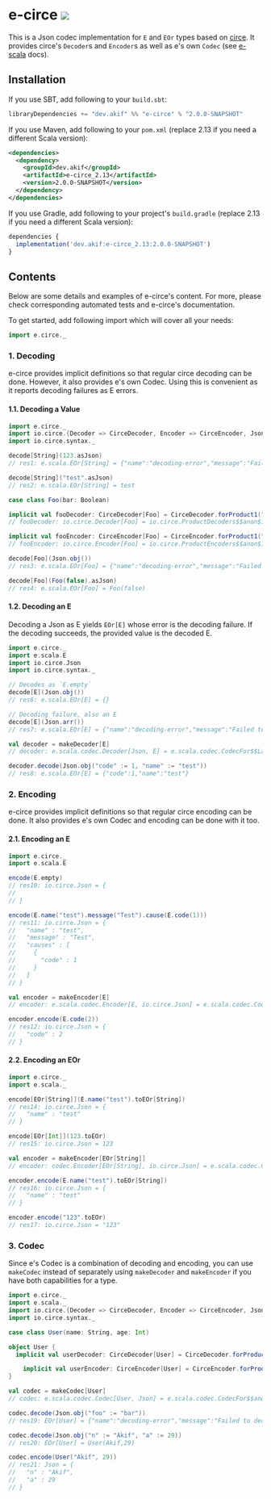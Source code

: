[//]: # "This file is generated by [mdoc](https://scalameta.org/mdoc). Do not edit it directly as it will be overwritten. Instead edit corresponding file in docs folder."

# e-circe [![](https://img.shields.io/badge/docs-2.0.0-SNAPSHOT-brightgreen.svg?style=for-the-badge&logo=scala&color=dc322f&labelColor=333333)](https://javadoc.io/doc/dev.akif/e-circe)

This is a Json codec implementation for `E` and `EOr` types based on [circe](https://circe.github.io/circe). It provides circe's `Decoder`s and `Encoder`s as well as e's own `Codec` (see [e-scala](/e-scala/README.md#3-codec-decoder-and-encoder) docs).

## Installation

If you use SBT, add following to your `build.sbt`:

```scala
libraryDependencies += "dev.akif" %% "e-circe" % "2.0.0-SNAPSHOT"
```
If you use Maven, add following to your `pom.xml` (replace 2.13 if you need a different Scala version):

```xml
<dependencies>
  <dependency>
    <groupId>dev.akif</groupId>
    <artifactId>e-circe_2.13</artifactId>
    <version>2.0.0-SNAPSHOT</version>
  </dependency>
</dependencies>
```
If you use Gradle, add following to your project's `build.gradle` (replace 2.13 if you need a different Scala version):

```javascript
dependencies {
  implementation('dev.akif:e-circe_2.13:2.0.0-SNAPSHOT')
}
```

## Contents

Below are some details and examples of e-circe's content. For more, please check corresponding automated tests and e-circe's documentation.

To get started, add following import which will cover all your needs:

```scala
import e.circe._
```

### 1. Decoding

e-circe provides implicit definitions so that regular circe decoding can be done. However, it also provides e's own Codec. Using this is convenient as it reports decoding failures as E errors.

#### 1.1. Decoding a Value

```scala
import e.circe._
import io.circe.{Decoder => CirceDecoder, Encoder => CirceEncoder, Json}
import io.circe.syntax._

decode[String](123.asJson)
// res1: e.scala.EOr[String] = {"name":"decoding-error","message":"Failed to decode!","causes":[{"message":"String"}]}

decode[String]("test".asJson)
// res2: e.scala.EOr[String] = test

case class Foo(bar: Boolean)

implicit val fooDecoder: CirceDecoder[Foo] = CirceDecoder.forProduct1("bar")(Foo.apply)
// fooDecoder: io.circe.Decoder[Foo] = io.circe.ProductDecoders$$anon$1@b62ee26

implicit val fooEncoder: CirceEncoder[Foo] = CirceEncoder.forProduct1("bar")(_.bar)
// fooEncoder: io.circe.Encoder[Foo] = io.circe.ProductEncoders$$anon$1@22a8072a

decode[Foo](Json.obj())
// res3: e.scala.EOr[Foo] = {"name":"decoding-error","message":"Failed to decode!","causes":[{"name":".bar","message":"Attempt to decode value on failed cursor"}]}

decode[Foo](Foo(false).asJson)
// res4: e.scala.EOr[Foo] = Foo(false)
```

#### 1.2. Decoding an E

Decoding a Json as E yields `EOr[E]` whose error is the decoding failure. If the decoding succeeds, the provided value is the decoded E.

```scala
import e.circe._
import e.scala.E
import io.circe.Json
import io.circe.syntax._

// Decodes as `E.empty`
decode[E](Json.obj())
// res6: e.scala.EOr[E] = {}

// Decoding failure, also an E
decode[E](Json.arr())
// res7: e.scala.EOr[E] = {"name":"decoding-error","message":"Failed to decode!","causes":[{"message":"Expected: JsonObject"}]}

val decoder = makeDecoder[E]
// decoder: e.scala.codec.Decoder[Json, E] = e.scala.codec.CodecFor$$Lambda$11811/1516129085@7835f805

decoder.decode(Json.obj("code" := 1, "name" := "test"))
// res8: e.scala.EOr[E] = {"code":1,"name":"test"}
```

### 2. Encoding

e-circe provides implicit definitions so that regular circe encoding can be done. It also provides e's own Codec and encoding can be done with it too.

#### 2.1. Encoding an E

```scala
import e.circe._
import e.scala.E

encode(E.empty)
// res10: io.circe.Json = {
//   
// }

encode(E.name("test").message("Test").cause(E.code(1)))
// res11: io.circe.Json = {
//   "name" : "test",
//   "message" : "Test",
//   "causes" : [
//     {
//       "code" : 1
//     }
//   ]
// }

val encoder = makeEncoder[E]
// encoder: e.scala.codec.Encoder[E, io.circe.Json] = e.scala.codec.CodecFor$$Lambda$11816/1659564056@ea81e9c

encoder.encode(E.code(2))
// res12: io.circe.Json = {
//   "code" : 2
// }
```

#### 2.2. Encoding an EOr

```scala
import e.circe._
import e.scala._

encode[EOr[String]](E.name("test").toEOr[String])
// res14: io.circe.Json = {
//   "name" : "test"
// }

encode[EOr[Int]](123.toEOr)
// res15: io.circe.Json = 123

val encoder = makeEncoder[EOr[String]]
// encoder: codec.Encoder[EOr[String], io.circe.Json] = e.scala.codec.CodecFor$$Lambda$11816/1659564056@511b42a8

encoder.encode(E.name("test").toEOr[String])
// res16: io.circe.Json = {
//   "name" : "test"
// }

encoder.encode("123".toEOr)
// res17: io.circe.Json = "123"
```

### 3. Codec

Since e's Codec is a combination of decoding and encoding, you can use `makeCodec` instead of separately using `makeDecoder` and `makeEncoder` if you have both capabilities for a type.

```scala
import e.circe._
import e.scala._
import io.circe.{Decoder => CirceDecoder, Encoder => CirceEncoder, Json}
import io.circe.syntax._

case class User(name: String, age: Int)

object User {
  implicit val userDecoder: CirceDecoder[User] = CirceDecoder.forProduct2("n", "a")(User.apply)

	implicit val userEncoder: CirceEncoder[User] = CirceEncoder.forProduct2("n", "a")(u => (u.name, u.age))
}

val codec = makeCodec[User]
// codec: e.scala.codec.Codec[User, Json] = e.scala.codec.CodecFor$$anon$1@b56bb26

codec.decode(Json.obj("foo" := "bar"))
// res19: EOr[User] = {"name":"decoding-error","message":"Failed to decode!","causes":[{"name":".n","message":"Attempt to decode value on failed cursor"},{"name":".a","message":"Attempt to decode value on failed cursor"}]}

codec.decode(Json.obj("n" := "Akif", "a" := 29))
// res20: EOr[User] = User(Akif,29)

codec.encode(User("Akif", 29))
// res21: Json = {
//   "n" : "Akif",
//   "a" : 29
// }
```
